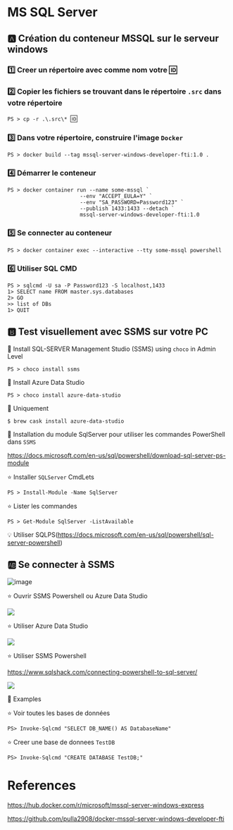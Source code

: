# MS SQL Server

## :a: Création du conteneur MSSQL sur le serveur windows

### :one: Creer un répertoire avec comme nom votre :id:

### :two: Copier les fichiers se trouvant dans le répertoire `.src` dans votre répertoire

`PS > cp -r .\.src\* `:id:` `

### :three: Dans votre répertoire, construire l'image `Docker`

```
PS > docker build --tag mssql-server-windows-developer-fti:1.0 .
```

### :four: Démarrer le conteneur

```
PS > docker container run --name some-mssql `
                       --env "ACCEPT_EULA=Y" `
                       --env "SA_PASSWORD=Password123" `
                       --publish 1433:1433 --detach `
                       mssql-server-windows-developer-fti:1.0
```

### :five: Se connecter au conteneur

```
PS > docker container exec --interactive --tty some-mssql powershell
```


### :six: Utiliser SQL CMD

```
PS > sqlcmd -U sa -P Password123 -S localhost,1433
1> SELECT name FROM master.sys.databases
2> GO
>> list of DBs
1> QUIT
```

## :b: Test visuellement avec SSMS sur votre PC

:pushpin: Install SQL-SERVER Management Studio (SSMS) using `choco` in Admin Level

```
PS > choco install ssms
```

:pushpin: Install Azure Data Studio

```
PS > choco install azure-data-studio
```

:apple: Uniquement

```
$ brew cask install azure-data-studio
```

:pushpin: Installation du module SqlServer pour utiliser les commandes PowerShell dans `SSMS`

https://docs.microsoft.com/en-us/sql/powershell/download-sql-server-ps-module

:star: Installer `SQLServer` CmdLets 

```
PS > Install-Module -Name SqlServer
```

:star: Lister les commandes

```
PS > Get-Module SqlServer -ListAvailable
```

:bulb: Utiliser SQLPS(https://docs.microsoft.com/en-us/sql/powershell/sql-server-powershell)

## :ab: Se connecter à SSMS

![image](images/ssms.png)

:star: Ouvrir SSMS Powershell ou Azure Data Studio

<img src="images/SSMS_Menu.png" width="" heigth=""></img>


:star: Utiliser Azure Data Studio

<img src="images/SSMS_ADS.png" width="" heigth=""></img>

:star: Utiliser SSMS Powershell

https://www.sqlshack.com/connecting-powershell-to-sql-server/


<img src="images/SQL_PS.png" width="" heigth=""></img>

:pushpin: Examples 

:star: Voir toutes les bases de données

```
PS> Invoke-Sqlcmd "SELECT DB_NAME() AS DatabaseName"
```

:star: Creer une base de donnees `TestDB`


```
PS> Invoke-Sqlcmd "CREATE DATABASE TestDB;"
```



# References

https://hub.docker.com/r/microsoft/mssql-server-windows-express

https://github.com/pulla2908/docker-mssql-server-windows-developer-fti
